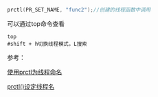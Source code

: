 ```c++
prctl(PR_SET_NAME, "func2");//创建的线程函数中调用
```

可以通过top命令查看

```shell
top
#shift + h切换线程模式，L搜索
```

参考：

[使用prctl为线程命名](https://blog.csdn.net/qu1993/article/details/109022131)

[prctl()设定线程名](https://blog.csdn.net/zyj_zhouyongjun183/article/details/80261474)

